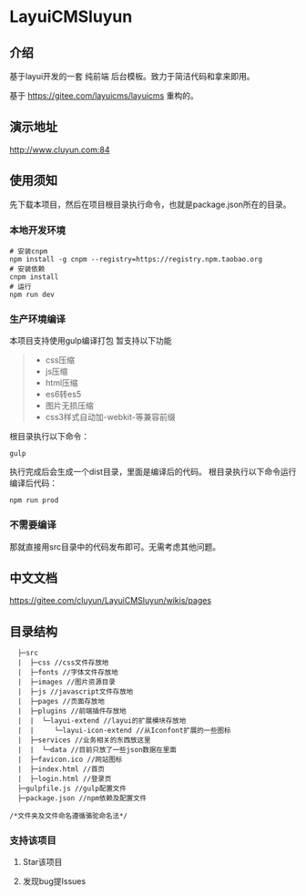 # LayuiCMSluyun

## 介绍
基于layui开发的一套 纯前端 后台模板。致力于简洁代码和拿来即用。

基于 https://gitee.com/layuicms/layuicms 重构的。

## 演示地址
http://www.cluyun.com:84

## 使用须知
先下载本项目，然后在项目根目录执行命令，也就是package.json所在的目录。
### 本地开发环境
```shell
# 安装cnpm
npm install -g cnpm --registry=https://registry.npm.taobao.org
# 安装依赖
cnpm install
# 运行
npm run dev
```
### 生产环境编译
本项目支持使用gulp编译打包
暂支持以下功能
> * css压缩
> * js压缩
> * html压缩
> * es6转es5
> * 图片无损压缩
> * css3样式自动加-webkit-等兼容前缀

根目录执行以下命令：
```
gulp
```
执行完成后会生成一个dist目录，里面是编译后的代码。
根目录执行以下命令运行编译后代码：
```
npm run prod
```
### 不需要编译
那就直接用src目录中的代码发布即可。无需考虑其他问题。

## 中文文档
https://gitee.com/cluyun/LayuiCMSluyun/wikis/pages

## 目录结构
```
  ├─src
  |  ├─css //css文件存放地
  |  ├─fonts //字体文件存放地
  |  ├─images //图片资源目录
  |  ├─js //javascript文件存放地
  |  ├─pages //页面存放地
  |  ├─plugins //前端插件存放地
  |  |  └─layui-extend //layui的扩展模块存放地
  |  |     └─layui-icon-extend //从Iconfont扩展的一些图标
  |  ├─services //业务相关的东西放这里
  |  |  └─data //目前只放了一些json数据在里面
  |  ├─favicon.ico //网站图标
  |  ├─index.html //首页
  |  ├─login.html //登录页
  ├─gulpfile.js //gulp配置文件
  ├─package.json //npm依赖及配置文件

/*文件夹及文件命名遵循骆驼命名法*/
```

### 支持该项目
1. Star该项目

2. 发现bug提Issues